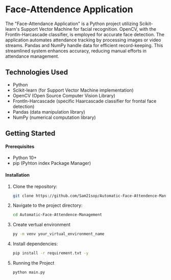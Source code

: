 # Face-Attendence Application

The "Face-Attendance Application" is a Python project utilizing Scikit-learn's Support Vector Machine for facial recognition. OpenCV, with the Frontln-Harcascade classifier, is employed for accurate face detection. The application automates attendance tracking by processing images or video streams. Pandas and NumPy handle data for efficient record-keeping. This streamlined system enhances accuracy, reducing manual efforts in attendance management.

## Technologies Used
- Python
- Scikit-learn (for Support Vector Machine implementation)
- OpenCV (Open Source Computer Vision Library)
- Frontln-Harcascade (specific Haarcascade classifier for frontal face detection)
- Pandas (data manipulation library)
- NumPy (numerical computation library)


## Getting Started

#### Prerequisites
- Python 10+
- pip (Pyhton index Package Manager)


#### Installation
1. Clone the repository:
    ```bash
    git clone https://github.com/Sam21sop/Automatic-Face-Attendence-Management.git

2. Navigate to the project directory:
    ```bash
    cd Automatic-Face-Attendence-Management

3. Create vertual environment
    ```bash
    py -m venv your_virtual_environment_name

4. Install dependencies:
    ```bash
    pip install -r requirement.txt -y

5. Running the Project
    ```bash
    python main.py
